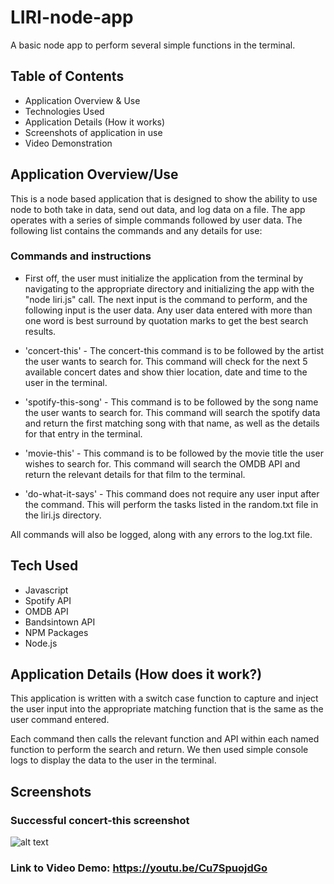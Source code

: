 # LIRI-node-app
A basic node app to perform several simple functions in the terminal.

## Table of Contents

* Application Overview & Use
* Technologies Used
* Application Details (How it works)
* Screenshots of application in use
* Video Demonstration

## Application Overview/Use
This is a node based application that is designed to show the ability to use node to both take in data, send out data, and log data on a file. The app operates with a series of simple commands followed by user data. The following list contains the commands and any details for use:

### Commands and instructions

* First off, the user must initialize the application from the terminal by navigating to the appropriate directory and initializing the app with the "node liri.js" call. The next input is the command to perform, and the following input is the user data. Any user data entered with more than one word is best surround by quotation marks to get the best search results. 

* 'concert-this' - The concert-this command is to be followed by the artist the user wants to search for. This command will check for the next 5 available concert dates and show thier location, date and time to the user in the terminal.

* 'spotify-this-song' - This command is to be followed by the song name the user wants to search for. This command will search the spotify data and return the first matching song with that name, as well as the details for that entry in the terminal.

* 'movie-this' - This command is to be followed by the movie title the user wishes to search for. This command will search the OMDB API and return the relevant details for that film to the terminal.

* 'do-what-it-says' - This command does not require any user input after the command. This will perform the tasks listed in the random.txt file in the liri.js directory. 

All commands will also be logged, along with any errors to the log.txt file. 

## Tech Used

* Javascript
* Spotify API
* OMDB API
* Bandsintown API
* NPM Packages
* Node.js

## Application Details (How does it work?)
This application is written with a switch case function to capture and inject the user input into the appropriate matching function that is the same as the user command entered. 

Each command then calls the relevant function and API within each named function to perform the search and return. We then used simple console logs to display the data to the user in the terminal. 

## Screenshots

### Successful concert-this screenshot
![alt text](https://github.com/Darkthistle982/liri-node-app/images/concert_this_success.png)

### Link to Video Demo: https://youtu.be/Cu7SpuojdGo